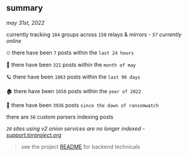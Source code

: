 
## summary
_may 31st, 2022_

currently tracking `104` groups across `150` relays & mirrors - _`57` currently online_

⏲ there have been `7` posts within the `last 24 hours`

🦈 there have been `321` posts within the `month of may`

🪐 there have been `1063` posts within the `last 90 days`

🏚 there have been `1650` posts within the `year of 2022`

🦕 there have been `3936` posts `since the dawn of ransomwatch`

there are `50` custom parsers indexing posts

_`20` sites using v2 onion services are no longer indexed - [support.torproject.org](https://support.torproject.org/onionservices/v2-deprecation/)_

> see the project [README](https://github.com/joshhighet/ransomwatch#ransomwatch--) for backend technicals
